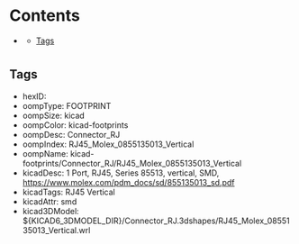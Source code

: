 



Contents
========

* [](#)
	* [Tags](#tags)

# 

## Tags

- hexID: 
- oompType: FOOTPRINT
- oompSize: kicad
- oompColor: kicad-footprints
- oompDesc: Connector_RJ
- oompIndex: RJ45_Molex_0855135013_Vertical
- oompName: kicad-footprints/Connector_RJ/RJ45_Molex_0855135013_Vertical
- kicadDesc: 1 Port, RJ45, Series 85513, vertical, SMD, https://www.molex.com/pdm_docs/sd/855135013_sd.pdf
- kicadTags: RJ45 Vertical
- kicadAttr: smd
- kicad3DModel: ${KICAD6_3DMODEL_DIR}/Connector_RJ.3dshapes/RJ45_Molex_0855135013_Vertical.wrl
